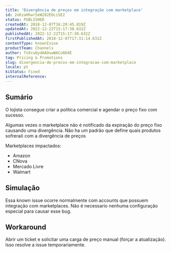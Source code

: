 ```yaml
---
title: 'Divergência de preços em integração com marketplace'
id: 2oKzaHhwrSeW282EOciSE2
status: PUBLISHED
createdAt: 2018-12-07T16:20:45.819Z
updatedAt: 2022-12-22T15:17:30.632Z
publishedAt: 2022-12-22T15:17:30.632Z
firstPublishedAt: 2018-12-07T17:31:14.631Z
contentType: knownIssue
productTeam: Channels
author: TnXcuQydAAOuwWACo864E
tag: Pricing & Promotions
slug: divergencia-de-precos-em-integracao-com-marketplace
locale: pt
kiStatus: Fixed
internalReference: 
---
```


## Sumário

O lojista consegue criar a politica comercial e agendar o preço fixo com sucesso. 

Algumas vezes o marketplace não é notificado da expiração do preço fixo causando uma divergência.  Não ha um padrão que define quais produtos sofreraõ com a divergência de preços

Marketplaces impactados:
- Amazon
- CNova
- Mercado Livre
- Walmart

## Simulação

Essa known issue ocorre normalmente com accounts que possuem integração com marketplaces. Não é necessario nenhuma configuração especial para causar esse bug.

## Workaround

Abrir um ticket e solicitar uma carga de preço manual (forçar a atualização).  Isso resolve a issue temporariamente.

